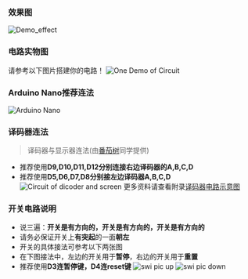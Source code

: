 ### 效果图
![Demo_effect](https://cloud.yimian.xyz/package/iotcat/digital-clock/pic/demo.gif)
### 电路实物图
请参考以下图片搭建你的电路！
![One Demo of Circuit](https://cloud.yimian.xyz/package/iotcat/digital-clock/pic/circuit_pic.jpg)
### Arduino Nano推荐连法
![Arduino Nano](https://cloud.yimian.xyz/package/iotcat/digital-clock/pic/nano_pic.jpg)

### 译码器连法
> 译码器与显示器连法(由[番茄树](https://tomatotrees.xyz)同学提供)
 - 推荐使用**D9,D10,D11,D12分别连接右边译码器的A,B,C,D**
 - 推荐使用**D5,D6,D7,D8分别接左边译码器A,B,C,D**
![Circuit of dicoder and screen](https://cloud.yimian.xyz/package/iotcat/digital-clock/pic/circuit-for-decoder.png)
更多资料请查看附录[译码器电路示意图](/attach#译码器电路示意图)
 
### 开关电路说明
 - 说三遍：**开关是有方向的，开关是有方向的，开关是有方向的**
 - 请务必保证开关上**有突起**的一面**朝左**
 - 开关的具体接法可参考以下两张图
 - 在下图接法中，左边的开关用于**暂停**，右边的开关用于**重置**
 - 推荐使用**D3连暂停键，D4连reset键**
 ![swi pic up](https://cloud.yimian.xyz/package/iotcat/digital-clock/pic/swi_pic_up.jpg)  ![swi pic down](https://cloud.yimian.xyz/package/iotcat/digital-clock/pic/swi_pic_down.jpg)
